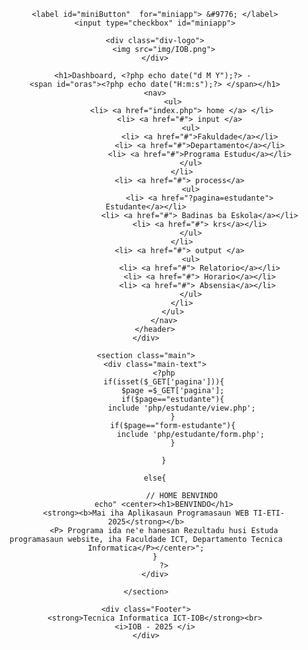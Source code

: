 <!DOCTYPE html>
<html lang="en">
<head>
    <meta charset="utf-8">
    <meta name="viewport" content="width=device-width, initial-scale=1">
    <title>Dasboard</title>
    <link rel="stylesheet" type="text/css" href="css/style.css">
</head>
<body>
    <div class="parte-ulun">
        <header>
				
		<label id="miniButton"  for="miniapp"> &#9776; </label>
		<input type="checkbox" id="miniapp">

        <div class="div-logo">
		    <img src="img/IOB.png">
        </div>

        <h1>Dashboard, <?php echo date("d M Y");?> - 
		<span id="oras"><?php echo date("H:m:s");?> </span></h1>
        <nav>
				<ul>
					<li> <a href="index.php"> home </a> </li>
					<li> <a href="#"> input </a> 
						<ul>
							<li> <a href="#">Fakuldade</a></li>
							<li> <a href="#">Departamento</a></li>
							<li> <a href="#">Programa Estudu</a></li>
						</ul>
					</li>
					<li> <a href="#"> process</a> 
						<ul>
							<li> <a href="?pagina=estudante"> Estudante</a></li>
							<li> <a href="#"> Badinas ba Eskola</a></li>
							<li> <a href="#"> krs</a></li>
						</ul>
					</li>
					<li> <a href="#"> output </a> 
						<ul>
							<li> <a href="#"> Relatorio</a></li>
							<li> <a href="#"> Horario</a></li>
							<li> <a href="#"> Absensia</a></li> 
						</ul>
					</li>
				</ul>
			</nav>
        </header>
    </div>
	
	<section class="main">
		<div class="main-text">
			<?php
			if(isset($_GET['pagina'])){
				$page =$_GET['pagina'];
				if($page=="estudante"){
					include 'php/estudante/view.php';
				}
				if($page=="form-estudante"){
						include 'php/estudante/form.php';
				}
	
			}

		else{

					// HOME BENVINDO
			echo" <center><h1>BENVINDO</h1>
			<strong><b>Mai iha Aplikasaun Programasaun WEB TI-ETI-2025</strong></b>
			<P> Programa ida ne'e hanesan Rezultadu husi Estuda programasaun website, iha Faculdade ICT, Departamento Tecnica Informatica</P></center>";
		}
			?>
		</div>
		
	</section>

	<div class="Footer">
		<strong>Tecnica Informatica ICT-IOB</strong><br>
		<i>IOB - 2025 </i>
	</div>

    
</body>
<script type="text/javascript">
	setInterval(function(){
		const data = new Date();
		const ors = data.getHours();
		const mnt = data.getMinutes();
		const sec = data.getSeconds();
		document.getElementById('oras').innerHTML=ors+':'+mnt+':'+sec},1000);
        </script>
</html>
